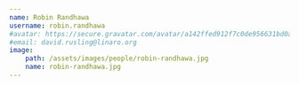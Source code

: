```yaml
---
name: Robin Randhawa
username: robin.randhawa
#avatar: https://secure.gravatar.com/avatar/a142ffed912f7c0de956631bd0a8e242
#email: david.rusling@linaro.org
image:
    path: /assets/images/people/robin-randhawa.jpg
    name: robin-randhawa.jpg
---
```


